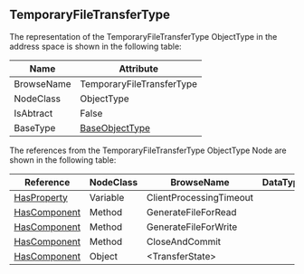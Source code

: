 <!-- objecttype -->
## TemporaryFileTransferType
The representation of the TemporaryFileTransferType ObjectType in the address space is shown in the following table:  

|Name|Attribute|
|---|---|
|BrowseName|TemporaryFileTransferType|
|NodeClass|ObjectType|
|IsAbtract|False|
|BaseType|[BaseObjectType](../../../Part5/ObjectTypes/BaseObjectType/readme.md)|

The references from the TemporaryFileTransferType ObjectType Node are shown in the following table:  

|Reference|NodeClass|BrowseName|DataType|TypeDefinition|ModellingRule|
|---|---|---|---|---|---|
|[HasProperty](../../../Part3/ReferenceTypes/HasProperty/readme.md)|Variable|ClientProcessingTimeout||[PropertyType](../../Part5/VariableTypes/PropertyType/readme.md)|[Mandatory](../../Objects/Mandatory/readme.md)|
|[HasComponent](../../../Part3/ReferenceTypes/HasComponent/readme.md)|Method|GenerateFileForRead|||[Mandatory](../../Objects/Mandatory/readme.md)|
|[HasComponent](../../../Part3/ReferenceTypes/HasComponent/readme.md)|Method|GenerateFileForWrite|||[Mandatory](../../Objects/Mandatory/readme.md)|
|[HasComponent](../../../Part3/ReferenceTypes/HasComponent/readme.md)|Method|CloseAndCommit|||[Mandatory](../../Objects/Mandatory/readme.md)|
|[HasComponent](../../../Part3/ReferenceTypes/HasComponent/readme.md)|Object|&lt;TransferState&gt;||[FileTransferStateMachineType](../../Part5/ObjectTypes/FileTransferStateMachineType/readme.md)|[OptionalPlaceholder](../../Objects/OptionalPlaceholder/readme.md)|

